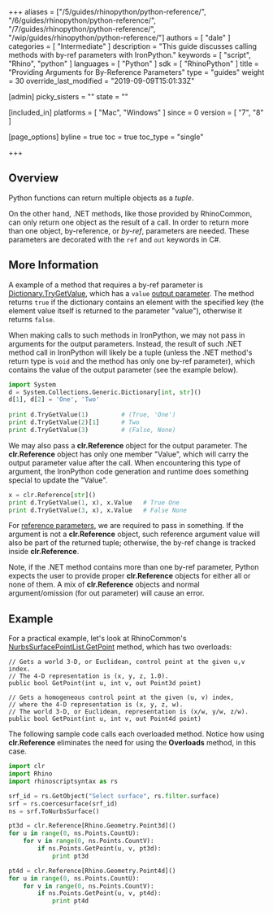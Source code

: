+++
aliases = ["/5/guides/rhinopython/python-reference/", "/6/guides/rhinopython/python-reference/", "/7/guides/rhinopython/python-reference/", "/wip/guides/rhinopython/python-reference/"]
authors = [ "dale" ]
categories = [ "Intermediate" ]
description = "This guide discusses calling methods with by-ref parameters with IronPython."
keywords = [ "script", "Rhino", "python" ]
languages = [ "Python" ]
sdk = [ "RhinoPython" ]
title = "Providing Arguments for By-Reference Parameters"
type = "guides"
weight = 30
override_last_modified = "2019-09-09T15:01:33Z"

[admin]
picky_sisters = ""
state = ""

[included_in]
platforms = [ "Mac", "Windows" ]
since = 0
version = [  "7", "8" ]

[page_options]
byline = true
toc = true
toc_type = "single"

+++

## Overview

Python functions can return multiple objects as a *tuple*. 

On the other hand, .NET methods, like those provided by RhinoCommon, can only return one object as the result of a call. In order to return more than one object, by-reference, or *by-ref*, parameters are needed. These parameters are decorated with the `ref` and  `out` keywords in C#.

## More Information

A example of a method that requires a by-ref parameter is [Dictionary.TryGetValue](https://docs.microsoft.com/en-us/dotnet/api/system.collections.generic.dictionary-2.trygetvalue), which has a `value`  [output parameter](https://docs.microsoft.com/en-us/dotnet/csharp/language-reference/keywords/out-parameter-modifier). The method returns `true` if the dictionary contains an element with the specified key (the element value itself is returned to the parameter "value"), otherwise it returns `false`.

When making calls to such methods in IronPython, we may not pass in arguments for the output parameters. Instead, the result of such .NET method call in IronPython will likely be a tuple (unless the .NET method's return type is `void` and the method has only one by-ref parameter), which contains the value of the output parameter (see the example below).

```python
import System
d = System.Collections.Generic.Dictionary[int, str]()
d[1], d[2] = 'One', 'Two'
 
print d.TryGetValue(1)         # (True, 'One')
print d.TryGetValue(2)[1]      # Two 
print d.TryGetValue(3)         # (False, None)
```

We may also pass a **clr.Reference** object for the output parameter. The **clr.Reference** object has only one member "Value", which will carry the output parameter value after the call. When encountering this type of argument, the IronPython code generation and runtime does something special to update the "Value".

```python
x = clr.Reference[str]()
print d.TryGetValue(1, x), x.Value   # True One
print d.TryGetValue(3, x), x.Value   # False None
```

For [reference parameters](https://docs.microsoft.com/en-us/dotnet/csharp/language-reference/keywords/ref), we are required to pass in something. If the argument is not a **clr.Reference** object, such reference argument value will also be part of the returned tuple; otherwise, the by-ref change is tracked inside **clr.Reference**.

Note, if the .NET method contains more than one by-ref parameter, Python expects the user to provide proper **clr.Reference** objects for either all or none of them. A mix of **clr.Reference** objects and normal argument/omission (for out parameter) will cause an error.

## Example

For a practical example, let's look at RhinoCommon's [NurbsSurfacePointList.GetPoint](https://developer.rhino3d.com/api/RhinoCommon/html/Overload_Rhino_Geometry_Collections_NurbsSurfacePointList_GetPoint.htm) method, which has two overloads:

```
// Gets a world 3-D, or Euclidean, control point at the given u,v index. 
// The 4-D representation is (x, y, z, 1.0).
public bool GetPoint(int u, int v, out Point3d point)

// Gets a homogeneous control point at the given (u, v) index, 
// where the 4-D representation is (x, y, z, w). 
// The world 3-D, or Euclidean, representation is (x/w, y/w, z/w).
public bool GetPoint(int u, int v, out Point4d point)
```

The following sample code calls each overloaded method. Notice how using **clr.Reference** eliminates the need for using the **Overloads** method, in this case. 

```python
import clr
import Rhino
import rhinoscriptsyntax as rs

srf_id = rs.GetObject("Select surface", rs.filter.surface)
srf = rs.coercesurface(srf_id)
ns = srf.ToNurbsSurface()

pt3d = clr.Reference[Rhino.Geometry.Point3d]()
for u in range(0, ns.Points.CountU):
    for v in range(0, ns.Points.CountV):
        if ns.Points.GetPoint(u, v, pt3d):
            print pt3d

pt4d = clr.Reference[Rhino.Geometry.Point4d]()
for u in range(0, ns.Points.CountU):
    for v in range(0, ns.Points.CountV):
        if ns.Points.GetPoint(u, v, pt4d):
            print pt4d
```
